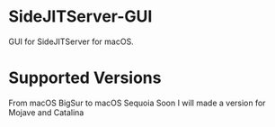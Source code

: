 # SideJITServer-GUI
GUI for SideJITServer for macOS.
# Supported Versions
From macOS BigSur to macOS Sequoia
Soon I will made a version for Mojave and Catalina
